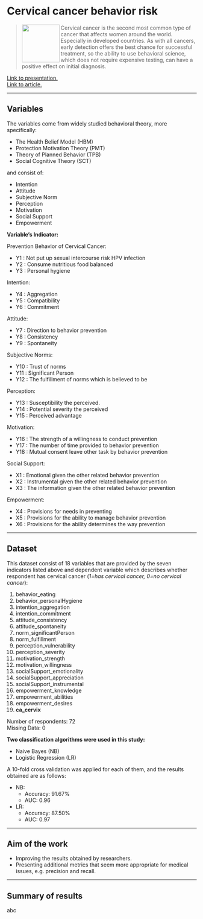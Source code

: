 # Cervical cancer behavior risk

> <img src="https://i.imgur.com/DT54FHQ.png"  width="100" align="left">
>
>Cervical cancer is the second most common type of cancer that affects women around the world. 
Especially in developed countries. As with all cancers, early detection offers the best chance for successful treatment, 
so the ability to use behavioral science, which does not require expensive testing, can have a positive effect 
on initial diagnosis. 

[Link to presentation.](https://slideplayer.com/slide/11492208/) <br />
[Link to article.](https://www.ingentaconnect.com/content/asp/asl/2016/00000022/00000010/art00111;jsessionid=fmpbofs3ept7m.x-ic-live-02)

----

## Variables 

The variables come from widely studied behavioral theory, more specifically:
+ The Health Belief Model (HBM)
+ Protection Motivation Theory (PMT)
+ Theory of Planned Behavior (TPB)
+ Social Cognitive Theory (SCT)

and consist of: 
+ Intention
+ Attitude
+ Subjective Norm
+ Perception
+ Motivation
+ Social Support
+ Empowerment

**Variable’s Indicator:** 

Prevention Behavior of Cervical Cancer: 
+ Y1 : Not put up sexual intercourse risk HPV infection 
+ Y2 : Consume nutritious food balanced 
+ Y3 : Personal hygiene 

Intention: 
+ Y4 : Aggregation 
+ Y5 : Compatibility 
+ Y6 : Commitment 

Attitude: 
+ Y7 : Direction to behavior prevention 
+ Y8 : Consistency 
+ Y9 : Spontaneity 

Subjective Norms: 
+ Y10 : Trust of norms 
+ Y11 : Significant Person 
+ Y12 : The fulfillment of norms which is believed to be 

Perception: 
+ Y13 : Susceptibility the perceived. 
+ Y14 : Potential severity the perceived 
+ Y15 : Perceived advantage 

Motivation: 
+ Y16 : The strength of a willingness to conduct prevention 
+ Y17 : The number of time provided to behavior prevention 
+ Y18 : Mutual consent leave other task by behavior prevention 

Social Support: 
+ X1 : Emotional given the other related behavior prevention 
+ X2 : Instrumental given the other related behavior prevention 
+ X3 : The information given the other related behavior prevention 

Empowerment: 
+ X4 : Provisions for needs in preventing 
+ X5 : Provisions for the ability to manage behavior prevention 
+ X6 : Provisions for the ability determines the way prevention 

----

## Dataset

This dataset consist of 18 variables that are provided by the seven indicators listed above and dependent variable 
which describes whether respondent has cervical cancer (_1=has cervical cancer, 0=no cervical cancer_): 
1) behavior_eating
2) behavior_personalHygiene
3) intention_aggregation
4) intention_commitment
5) attitude_consistency
6) attitude_spontaneity
7) norm_significantPerson
8) norm_fulfillment
9) perception_vulnerability
10) perception_severity
11) motivation_strength
12) motivation_willingness
13) socialSupport_emotionality
14) socialSupport_appreciation
15) socialSupport_instrumental
16) empowerment_knowledge
17) empowerment_abilities
18) empowerment_desires
19) **ca_cervix** 

Number of respondents: 72 <br />
Missing Data: 0

**Two classification algorithms were used in this study:**
+ Naive Bayes (NB)
+ Logistic Regression (LR)

A 10-fold cross validation was applied for each of them, and the results obtained are as follows:
+ NB: 
  + Accuracy: 91.67%
  + AUC: 0.96 
+ LR: 
  + Accuracy: 87.50%
  + AUC: 0.97

----

## Aim of the work

+ Improving the results obtained by researchers.
+ Presenting additional metrics that seem more appropriate for medical issues, e.g. precision and recall.

----

## Summary of results

abc